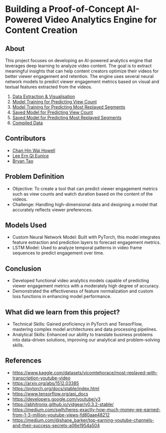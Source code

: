 # Building a Proof-of-Concept AI-Powered Video Analytics Engine for Content Creation   

## About
This project focuses on developing an AI-powered analytics engine that leverages deep learning to analyze video content. The goal is to extract meaningful insights that can help content creators optimize their videos for better viewer engagement and retention. The engine uses several neural network models to predict viewer engagement metrics based on visual and textual features extracted from the videos.


1. [Data Extraction & Visualisation](https://github.com/howllian27/Mini_Project/tree/main/src/data_collection)
2. [Model Training for Predicting View Count](https://github.com/howllian27/Mini_Project/blob/main/src/model_trainings/view_count_model.ipynb)
3. [Model Training for Predicting Most Replayed Segments](https://github.com/howllian27/Mini_Project/blob/main/src/model_trainings/most_replayed_model.py)
4. [Saved Model for Predicting View Count](https://github.com/howllian27/Mini_Project/blob/main/models/view_count_model.pth)
5. [Saved Model for Predicting Most Replayed Segments](https://github.com/howllian27/Mini_Project/blob/main/models/most_replayed_model.keras)
6. [Compiled Data](https://github.com/howllian27/Mini_Project/tree/main/data)
   
  
## Contributors

- [Chan Hin Wai Howell](https://github.com/howllian27)
- [Lee Ern Qi Eunice](https://github.com/XeuniceX)
- [Bryan Tao](https://github.com/bryan0021)

## Problem Definition

- Objective: To create a tool that can predict viewer engagement metrics such as view counts and watch duration based on the content of the videos.
- Challenge: Handling high-dimensional data and designing a model that accurately reflects viewer preferences.

## Models Used
- Custom Neural Network Model: Built with PyTorch, this model integrates feature extraction and prediction layers to forecast engagement metrics.
- LSTM Model: Used to analyze temporal patterns in video frame sequences to predict engagement over time.
  
## Conclusion
- Developed functional video analytics models capable of predicting viewer engagement metrics with a moderately high degree of accuracy.
- Demonstrated the effectiveness of feature normalization and custom loss functions in enhancing model performance.

## What did we learn from this project?
- Technical Skills: Gained proficiency in PyTorch and TensorFlow, mastering complex model architectures and data processing pipelines.
- Analytical Skills: Enhanced our ability to translate business problems into data-driven solutions, improving our analytical and problem-solving skills.

## References

- <https://www.kaggle.com/datasets/vicomtehorace/most-replayed-with-transcription-youtube-video>
- <https://arxiv.org/abs/1512.03385>
- <https://pytorch.org/docs/stable/index.html>
- <https://www.tensorflow.org/api_docs> 
- <https://developers.google.com/youtube/v3>
- <https://abhitronix.github.io/vidgear/v0.3.2-stable/>
- <https://medium.com/swlh/heres-exactly-how-much-money-we-earned-from-1-3-million-youtube-views-fd80aae48212>
- <https://medium.com/@shane_barker/top-earning-youtube-channels-and-their-success-secrets-a06e1954a504>
